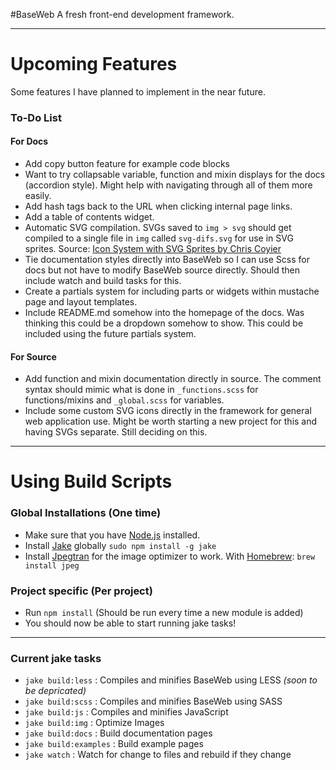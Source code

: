 #BaseWeb
A fresh front-end development framework.

---

# Upcoming Features
Some features I have planned to implement in the near future.

### To-Do List

#### For Docs

* Add copy button feature for example code blocks
* Want to try collapsable variable, function and mixin displays for the docs (accordion style). Might help with navigating through all of them more easily.
* Add hash tags back to the URL when clicking internal page links.
* Add a table of contents widget.
* Automatic SVG compilation. SVGs saved to `img > svg` should get compiled to a single file in `img` called `svg-difs.svg` for use in SVG sprites. Source: [Icon System with SVG Sprites by Chris Coyier](http://css-tricks.com/svg-sprites-use-better-icon-fonts/)
* Tie documentation styles directly into BaseWeb so I can use Scss for docs but not have to modify BaseWeb source directly. Should then include watch and build tasks for this.
* Create a partials system for including parts or widgets within mustache page and layout templates.
* Include README.md somehow into the homepage of the docs. Was thinking this could be a dropdown somehow to show. This could be included using the future partials system.

#### For Source

* Add function and mixin documentation directly in source. The comment syntax should mimic what is done in `_functions.scss` for functions/mixins and `_global.scss` for variables.
* Include some custom SVG icons directly in the framework for general web application use. Might be worth starting a new project for this and having SVGs separate. Still deciding on this.

---

# Using Build Scripts

### Global Installations (One time)

* Make sure that you have [Node.js](http://nodejs.org/) installed.
* Install [Jake](https://github.com/mde/jake) globally `sudo npm install -g jake`
* Install [Jpegtran](http://jpegclub.org/jpegtran/) for the image optimizer to work. With [Homebrew](http://brew.sh/): `brew install jpeg`

### Project specific (Per project)

* Run `npm install` (Should be run every time a new module is added)
* You should now be able to start running jake tasks!

---

### Current jake tasks

* `jake build:less` : Compiles and minifies BaseWeb using LESS *(soon to be depricated)*
* `jake build:scss` : Compiles and minifies BaseWeb using SASS
* `jake build:js` : Compiles and minifies JavaScript
* `jake build:img` : Optimize Images
* `jake build:docs` : Build documentation pages
* `jake build:examples` : Build example pages
* `jake watch` : Watch for change to files and rebuild if they change
